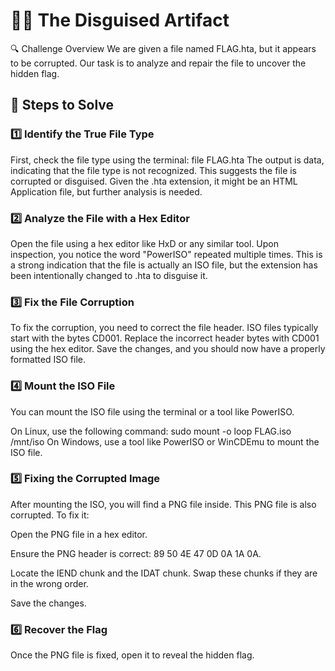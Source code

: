 # 🕵️‍♂️ The Disguised Artifact
🔍 Challenge Overview
We are given a file named FLAG.hta, but it appears to be corrupted. Our task is to analyze and repair the file to uncover the hidden flag.

## 📌 Steps to Solve
### 1️⃣ Identify the True File Type
First, check the file type using the terminal:
file FLAG.hta
The output is data, indicating that the file type is not recognized. This suggests the file is corrupted or disguised. Given the .hta extension, it might be an HTML Application file, but further analysis is needed.

### 2️⃣ Analyze the File with a Hex Editor
Open the file using a hex editor like HxD or any similar tool. Upon inspection, you notice the word "PowerISO" repeated multiple times. This is a strong indication that the file is actually an ISO file, but the extension has been intentionally changed to .hta to disguise it.

### 3️⃣ Fix the File Corruption
To fix the corruption, you need to correct the file header. ISO files typically start with the bytes CD001. Replace the incorrect header bytes with CD001 using the hex editor. Save the changes, and you should now have a properly formatted ISO file.

### 4️⃣ Mount the ISO File
You can mount the ISO file using the terminal or a tool like PowerISO.

On Linux, use the following command:
sudo mount -o loop FLAG.iso /mnt/iso
On Windows, use a tool like PowerISO or WinCDEmu to mount the ISO file.

### 5️⃣ Fixing the Corrupted Image
After mounting the ISO, you will find a PNG file inside. This PNG file is also corrupted. To fix it:

Open the PNG file in a hex editor.

Ensure the PNG header is correct: 89 50 4E 47 0D 0A 1A 0A.

Locate the IEND chunk and the IDAT chunk. Swap these chunks if they are in the wrong order.

Save the changes.

### 6️⃣ Recover the Flag
Once the PNG file is fixed, open it to reveal the hidden flag.
